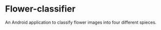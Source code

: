 # Flower-classifier

An Android application to classify flower images into four different spieces. 
